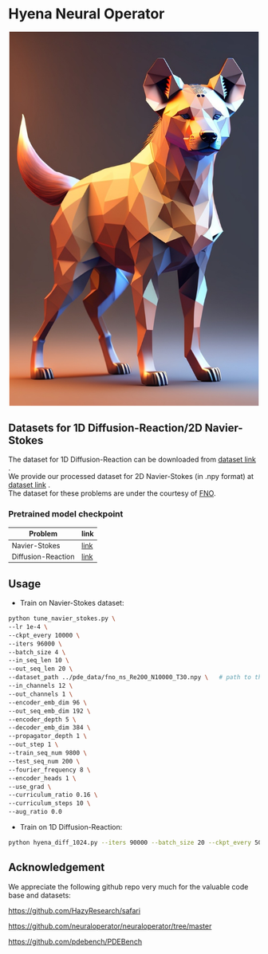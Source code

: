 # Hyena Neural Operator
<!-- <p align="center" width="100%" height="100%">
    <img width="50%" height="50%" src="./images/hyena lowpoly(1).jpg">
</p> -->
<p align="center" width="100%" height="100%">
<img src="./images/hyena lowpoly(1).jpg" width="500px"></img>
</p>

## Datasets for 1D Diffusion-Reaction/2D Navier-Stokes

The dataset for 1D Diffusion-Reaction can be downloaded from [dataset link](https://darus.uni-stuttgart.de/dataset.xhtml?persistentId=doi:10.18419/darus-2986) .</br>
We provide our processed dataset for 2D Navier-Stokes (in .npy format) at [dataset link](https://drive.google.com/drive/folders/1z-0V6NSl2STzrSA6QkzYWOGHSTgiOSYq?usp=sharing) .</br>
The dataset for these problems are under the courtesy of [FNO](https://github.com/zongyi-li/fourier_neural_operator).

### Pretrained model checkpoint

| Problem       | link   |
|---------------|---------------------------------------------------------------------------|
| Navier-Stokes  |  [link](https://drive.google.com/drive/folders/1o_j_4ilbfHHftGmM3_P1UEL_VPPLHTKd?usp=drive_link) |
| Diffusion-Reaction   |  [link](https://drive.google.com/drive/folders/1qGc3deWZ1SKbfwsBk5rxZtuTq8_17hzb?usp=sharing) |

## Usage
* Train on Navier-Stokes dataset:

```bash
python tune_navier_stokes.py \
--lr 1e-4 \
--ckpt_every 10000 \
--iters 96000 \
--batch_size 4 \
--in_seq_len 10 \
--out_seq_len 20 \
--dataset_path ../pde_data/fno_ns_Re200_N10000_T30.npy \   # path to the dataset
--in_channels 12 \
--out_channels 1 \
--encoder_emb_dim 96 \
--out_seq_emb_dim 192 \
--encoder_depth 5 \
--decoder_emb_dim 384 \
--propagator_depth 1 \
--out_step 1 \
--train_seq_num 9800 \
--test_seq_num 200 \
--fourier_frequency 8 \
--encoder_heads 1 \
--use_grad \
--curriculum_ratio 0.16 \
--curriculum_steps 10 \
--aug_ratio 0.0
```
 * Train on 1D Diffusion-Reaction: 

```bash
python hyena_diff_1024.py --iters 90000 --batch_size 20 --ckpt_every 5000 --resolution 1024 --device cuda:1
```

## Acknowledgement

We appreciate the following github repo very much for the valuable code base and datasets:

https://github.com/HazyResearch/safari

https://github.com/neuraloperator/neuraloperator/tree/master

https://github.com/pdebench/PDEBench
